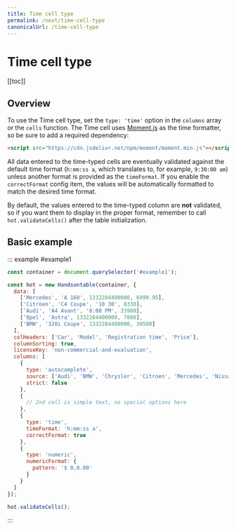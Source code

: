 ```yaml
---
title: Time cell type
permalink: /next/time-cell-type
canonicalUrl: /time-cell-type
---
```


# Time cell type

[[toc]]

## Overview

To use the Time cell type, set the `type: 'time'` option in the `columns` array or the `cells` function.
The Time cell uses [Moment.js](https://github.com/moment/moment) as the time formatter, so be sure to add a required dependency:

```html
<script src="https://cdn.jsdelivr.net/npm/moment/moment.min.js"></script>
```

All data entered to the time-typed cells are eventually validated against the default time format (`h:mm:ss a`, which translates to, for example, `9:30:00 am`) unless another format is provided as the `timeFormat`.
If you enable the `correctFormat` config item, the values will be automatically formatted to match the desired time format.

By default, the values entered to the time-typed column are **not** validated, so if you want them to display in the proper format, remember to call `hot.validateCells()` after the table initialization.

## Basic example

::: example #example1
```js
const container = document.querySelector('#example1');

const hot = new Handsontable(container, {
  data: [
    ['Mercedes', 'A 160', 1332284400000, 6999.95],
    ['Citroen', 'C4 Coupe', '10 30', 8330],
    ['Audi', 'A4 Avant', '8:00 PM', 33900],
    ['Opel', 'Astra', 1332284400000, 7000],
    ['BMW', '320i Coupe', 1332284400000, 30500]
  ],
  colHeaders: ['Car', 'Model', 'Registration time', 'Price'],
  columnSorting: true,
  licenseKey: 'non-commercial-and-evaluation',
  columns: [
    {
      type: 'autocomplete',
      source: ['Audi', 'BMW', 'Chrysler', 'Citroen', 'Mercedes', 'Nissan', 'Opel', 'Suzuki', 'Toyota', 'Volvo'],
      strict: false
    },
    {
      // 2nd cell is simple text, no special options here
    },
    {
      type: 'time',
      timeFormat: 'h:mm:ss a',
      correctFormat: true
    },
    {
      type: 'numeric',
      numericFormat: {
        pattern: '$ 0,0.00'
      }
    }
  ]
});

hot.validateCells();
```
:::
